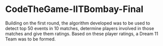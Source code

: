 # CodeTheGame-IITBombay-Final
Building on the first round, the algorithm developed was to be used to detect top 50 events in 10 matches, determine players involved in those matches and give them ratings. Based on these player ratings, a Dream 11 Team was to be formed.
